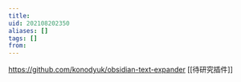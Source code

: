 ```yaml
---
title: 
uid: 202108202350
aliases: []
tags: []
from: 
---
```


https://github.com/konodyuk/obsidian-text-expander
[[待研究插件]]